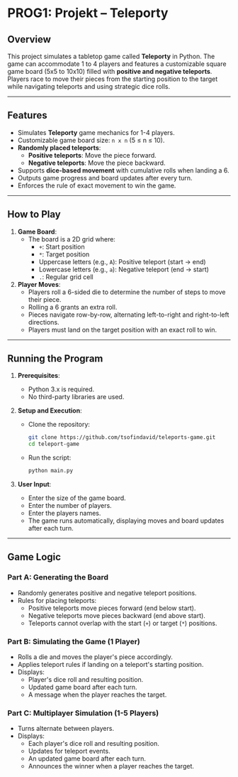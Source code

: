 # PROG1: Projekt – Teleporty

## Overview

This project simulates a tabletop game called **Teleporty** in Python. The game can accommodate 1 to 4 players and
features a customizable square game board (5x5 to 10x10) filled with **positive and negative teleports**. Players race
to move their pieces from the starting position to the target while navigating teleports and using strategic dice rolls.

---

## Features

- Simulates **Teleporty** game mechanics for 1-4 players.
- Customizable game board size: `n x n` (5 ≤ n ≤ 10).
- **Randomly placed teleports**:
    - **Positive teleports**: Move the piece forward.
    - **Negative teleports**: Move the piece backward.
- Supports **dice-based movement** with cumulative rolls when landing a 6.
- Outputs game progress and board updates after every turn.
- Enforces the rule of exact movement to win the game.

---

## How to Play

1. **Game Board**:
    - The board is a 2D grid where:
        - `+`: Start position
        - `*`: Target position
        - Uppercase letters (e.g., `A`): Positive teleport (start → end)
        - Lowercase letters (e.g., `a`): Negative teleport (end → start)
        - `.`: Regular grid cell
2. **Player Moves**:
    - Players roll a 6-sided die to determine the number of steps to move their piece.
    - Rolling a 6 grants an extra roll.
    - Pieces navigate row-by-row, alternating left-to-right and right-to-left directions.
    - Players must land on the target position with an exact roll to win.

---

## Running the Program

1. **Prerequisites**:
    - Python 3.x is required.
    - No third-party libraries are used.

2. **Setup and Execution**:
    - Clone the repository:
      ```bash
      git clone https://github.com/tsofindavid/teleports-game.git
      cd teleport-game
      ```
    - Run the script:
      ```bash
      python main.py
      ```

3. **User Input**:
    - Enter the size of the game board.
    - Enter the number of players.
    - Enter the players names.
    - The game runs automatically, displaying moves and board updates after each turn.

---

## Game Logic

### Part A: Generating the Board

- Randomly generates positive and negative teleport positions.
- Rules for placing teleports:
    - Positive teleports move pieces forward (end below start).
    - Negative teleports move pieces backward (end above start).
    - Teleports cannot overlap with the start (`+`) or target (`*`) positions.

### Part B: Simulating the Game (1 Player)

- Rolls a die and moves the player's piece accordingly.
- Applies teleport rules if landing on a teleport's starting position.
- Displays:
    - Player's dice roll and resulting position.
    - Updated game board after each turn.
    - A message when the player reaches the target.

### Part C: Multiplayer Simulation (1-5 Players)

- Turns alternate between players.
- Displays:
    - Each player's dice roll and resulting position.
    - Updates for teleport events.
    - An updated game board after each turn.
    - Announces the winner when a player reaches the target.
